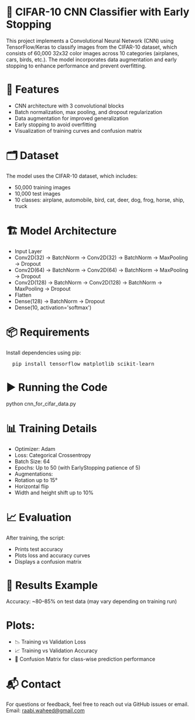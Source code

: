 # 🧠 CIFAR-10 CNN Classifier with Early Stopping
This project implements a Convolutional Neural Network (CNN) using TensorFlow/Keras to classify images from the CIFAR-10 dataset, which consists of 60,000 32x32 color images across 10 categories (airplanes, cars, birds, etc.). The model incorporates data augmentation and early stopping to enhance performance and prevent overfitting.

# 🚀 Features
- CNN architecture with 3 convolutional blocks
- Batch normalization, max pooling, and dropout regularization
- Data augmentation for improved generalization
- Early stopping to avoid overfitting
- Visualization of training curves and confusion matrix
# 🗂️ Dataset
The model uses the CIFAR-10 dataset, which includes:
- 50,000 training images
- 10,000 test images
- 10 classes: airplane, automobile, bird, cat, deer, dog, frog, horse, ship, truck
# 🏗️ Model Architecture
- Input Layer
- Conv2D(32) → BatchNorm → Conv2D(32) → BatchNorm → MaxPooling → Dropout
- Conv2D(64) → BatchNorm → Conv2D(64) → BatchNorm → MaxPooling → Dropout
- Conv2D(128) → BatchNorm → Conv2D(128) → BatchNorm → MaxPooling → Dropout
- Flatten
- Dense(128) → BatchNorm → Dropout
- Dense(10, activation='softmax')
# 📦 Requirements
Install dependencies using pip:
<pre>  pip install tensorflow matplotlib scikit-learn  </pre>
# ▶️ Running the Code
python cnn_for_cifar_data.py
# 📊 Training Details
- Optimizer: Adam
- Loss: Categorical Crossentropy
- Batch Size: 64
- Epochs: Up to 50 (with EarlyStopping patience of 5)
- Augmentations:
- Rotation up to 15°
- Horizontal flip
- Width and height shift up to 10%
# 📈 Evaluation
After training, the script:
- Prints test accuracy
- Plots loss and accuracy curves
- Displays a confusion matrix

# 📌 Results Example
Accuracy: ~80–85% on test data (may vary depending on training run)
# Plots:
- 📉 Training vs Validation Loss
- 📈 Training vs Validation Accuracy
- 🔢 Confusion Matrix for class-wise prediction performance
#  📬 Contact
For questions or feedback, feel free to reach out via GitHub issues or email. Email: raabi.waheed@gmail.com
